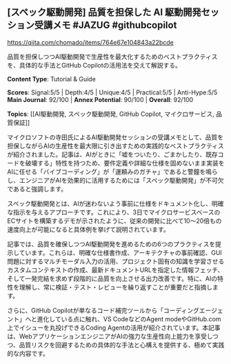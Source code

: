 ## [スペック駆動開発] 品質を担保した AI 駆動開発セッション受講メモ #JAZUG #githubcopilot

https://qiita.com/chomado/items/764e67e104843a22bcde

品質を担保しつつAI駆動開発で生産性を最大化するためのベストプラクティスを、具体的な手法とGitHub Copilotの活用法を交えて解説する。

**Content Type**: Tutorial & Guide

**Scores**: Signal:5/5 | Depth:4/5 | Unique:4/5 | Practical:5/5 | Anti-Hype:5/5
**Main Journal**: 92/100 | **Annex Potential**: 90/100 | **Overall**: 92/100

**Topics**: [[AI駆動開発, スペック駆動開発, GitHub Copilot, マイクロサービス, 品質保証]]

マイクロソフトの寺田氏によるAI駆動開発セッションの受講メモとして、品質を担保しながらAIの生産性を最大限に引き出すための実践的なベストプラクティスが紹介されました。記事は、AIがときに「嘘をついたり、ごまかしたり、既存コードを破壊する」特性を持つため、要件定義や詳細な仕様を固めないまま実装をAIに任せる「バイブコーディング」が「運頼みのガチャ」であると警鐘を鳴らし、エンジニアがAIを効果的に活用するためには「スペック駆動開発」が不可欠であると強調します。

スペック駆動開発とは、AIが迷わないよう事前に仕様をドキュメント化し、明確な指示を与えるアプローチです。これにより、3日でマイクロサービスベースのECサイトを構築するデモが示されたように、従来の開発に比べて10〜20倍もの速度向上が可能になると具体例を挙げて説明されています。

記事では、品質を確保しつつAI駆動開発を進めるための6つのプラクティスを提示しています。これらは、明確な仕様書作成、アーキテクチャの事前確認、GUI問題に対するマルチモーダル入力の活用、プロジェクト固有の知識を学習させるカスタムコンテキストの作成、最新ドキュメントURLを指定した情報フェッチ、そして一発完結を求めず段階的に品質を向上させる出力改善です。特に、AIの特性を理解し、常に検証・テスト・レビューを繰り返すことが重要だと指摘します。

さらに、GitHub Copilotが単なるコード補完ツールから「コーディングエージェント」へと進化している点に触れ、VS CodeなどのAgent modeやGitHub.com上でイシューを丸投げできるCoding Agentの活用が紹介されています。本記事は、WebアプリケーションエンジニアがAIの強力な生産性向上能力を享受しつつ、品質リスクを回避するための具体的な手法と心構えを提供する、極めて実践的な内容です。